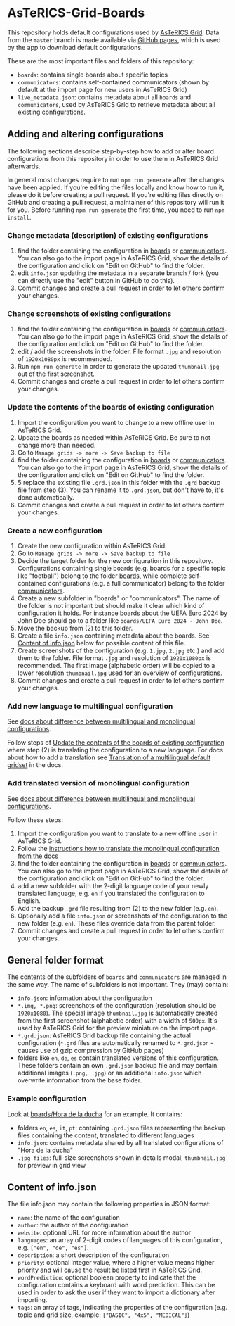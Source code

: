 # AsTeRICS-Grid-Boards
This repository holds default configurations used by [AsTeRICS Grid](https://github.com/asterics/AsTeRICS-Grid). Data from the `master` branch is made available via [GitHub pages](https://asterics.github.io/AsTeRICS-Grid-Boards/live_metadata.json), which is used by the app to download default configurations.

These are the most important files and folders of this repository:
* `boards`: contains single boards about specific topics
* `communicators`: contains self-contained communicators (shown by default at the import page for new users in AsTeRICS Grid)
* `live_metadata.json`: contains metadata about all `boards` and `communicators`, used by AsTeRICS Grid to retrieve metadata about all existing configurations.

## Adding and altering configurations
The following sections describe step-by-step how to add or alter board configurations from this repository in order to use them in AsTeRICS Grid afterwards.

In general most changes require to run `npm run generate` after the changes have been applied. If you're editing the files locally and know how to run it, please do it before creating a pull request. If you're editing files directly on GitHub and creating a pull request, a maintainer of this repository will run it for you. Before running `npm run generate` the first time, you need to run `npm install`.

### Change metadata (description) of existing configurations
1. find the folder containing the configuration in [boards](https://github.com/asterics/AsTeRICS-Grid-Boards/tree/main/boards) or [communicators](https://github.com/asterics/AsTeRICS-Grid-Boards/tree/main/communicators). You can also go to the import page in AsTeRICS Grid, show the details of the configuration and click on "Edit on GitHub" to find the folder.
2. edit `info.json` updating the metadata in a separate branch / fork (you can directly use the "edit" button in GitHub to do this).
3. Commit changes and create a pull request in order to let others confirm your changes.

### Change screenshots of existing configurations
1. find the folder containing the configuration in [boards](https://github.com/asterics/AsTeRICS-Grid-Boards/tree/main/boards) or [communicators](https://github.com/asterics/AsTeRICS-Grid-Boards/tree/main/communicators). You can also go to the import page in AsTeRICS Grid, show the details of the configuration and click on "Edit on GitHub" to find the folder.
2. edit / add the screenshots in the folder. File format `.jpg` and resolution of `1920x1080px` is recommended.
3. Run `npm run generate` in order to generate the updated `thumbnail.jpg` out of the first screenshot.
4. Commit changes and create a pull request in order to let others confirm your changes.

### Update the contents of the boards of existing configuration
1. Import the configuration you want to change to a new offline user in AsTeRICS Grid.
2. Update the boards as needed within AsTeRICS Grid. Be sure to not change more than needed.
3. Go to `Manage grids -> more -> Save backup to file`
4. find the folder containing the configuration in [boards](https://github.com/asterics/AsTeRICS-Grid-Boards/tree/main/boards) or [communicators](https://github.com/asterics/AsTeRICS-Grid-Boards/tree/main/communicators). You can also go to the import page in AsTeRICS Grid, show the details of the configuration and click on "Edit on GitHub" to find the folder.
5. 5 replace the existing file `.grd.json` in this folder with the `.grd` backup file from step (3). You can rename it to `.grd.json`, but don't have to, it's done automatically.
6. Commit changes and create a pull request in order to let others confirm your changes.

### Create a new configuration
1. Create the new configuration within AsTeRICS Grid.
2. Go to `Manage grids -> more -> Save backup to file`
3. Decide the target folder for the new configuration in this repository. Configurations containing single boards (e.g. boards for a specific topic like "football") belong to the folder [boards](https://github.com/asterics/AsTeRICS-Grid-Boards/tree/main/boards), while complete self-contained configurations (e.g. a full communicator) belong to the folder [communicators](https://github.com/asterics/AsTeRICS-Grid-Boards/tree/main/communicators).
4. Create a new subfolder in "boards" or "communicators". The name of the folder is not important but should make it clear which kind of configuration it holds. For instance boards about the UEFA Euro 2024 by John Doe should go to a folder like `boards/UEFA Euro 2024 - John Doe`.
5. Move the backup from (2) to this folder.
6. Create a file `info.json` containing metadata about the boards. See [Content of info.json](#content-of-infojson) below for possible content of this file.
7. Create screenshots of the configuration (e.g. `1.jpg`, `2.jpg` etc.) and add them to the folder. File format `.jpg` and resolution of `1920x1080px` is recommended. The first image (alphabetic order) will be copied to a lower resolution `thumbnail.jpg` used for an overview of configurations.
8. Commit changes and create a pull request in order to let others confirm your changes.

### Add new language to multilingual configuration
See [docs about difference between multilingual and monolingual configurations](https://github.com/asterics/AsTeRICS-Grid/blob/master/docs/documentation_user/09_translation.md#translation-of-the-content).

Follow steps of [Update the contents of the boards of existing configuration](#update-the-contents-of-the-boards-of-existing-configuration) where step (2) is translating the configuration to a new language. For docs about how to add a translation see [Translation of a multilingual default gridset](https://github.com/asterics/AsTeRICS-Grid/blob/master/docs/documentation_user/09_translation.md#translation-of-a-multilingual-default-gridset) in the docs.

### Add translated version of monolingual configuration
See [docs about difference between multilingual and monolingual configurations](https://github.com/asterics/AsTeRICS-Grid/blob/master/docs/documentation_user/09_translation.md#translation-of-the-content).

Follow these steps:
1. Import the configuration you want to translate to a new offline user in AsTeRICS Grid.
2. Follow the [instructions how to translate the monolingual configuration from the docs](https://github.com/asterics/AsTeRICS-Grid/blob/master/docs/documentation_user/09_translation.md#creation-of-a-new-monolingual-default-gridset)
3. find the folder containing the configuration in [boards](https://github.com/asterics/AsTeRICS-Grid-Boards/tree/main/boards) or [communicators](https://github.com/asterics/AsTeRICS-Grid-Boards/tree/main/communicators). You can also go to the import page in AsTeRICS Grid, show the details of the configuration and click on "Edit on GitHub" to find the folder.
4. add a new subfolder with the 2-digit language code of your newly translated language, e.g. `en` if you translated the configuration to English.
5. Add the backup `.grd` file resulting from (2) to the new folder (e.g. `en`).
6. Optionally add a file `info.json` or screenshots of the configuration to the new folder (e.g. `en`). These files override data from the parent folder.
7. Commit changes and create a pull request in order to let others confirm your changes.

## General folder format
The contents of the subfolders of `boards` and `communicators` are managed in the same way. The name of subfolders is not important. They (may) contain:
* `info.json`: information about the configuration
* `*.img, *.png`: screenshots of the configuration (resolution should be `1920x1080`). The special image `thumbnail.jpg` is automatically created from the first screenshot (alphabetic order) with a width of `500px`. It's used by AsTeRICS Grid for the preview miniature on the import page.
* `*.grd.json`: AsTeRICS Grid backup file containing the actual configuration (`*.grd` files are automatically renamed to `*.grd.json` - causes use of gzip compression by GitHub pages)
* folders like `en`, `de`, `es` contain translated versions of this configuration. These folders contain an own `.grd.json` backup file and may contain additional images (`.png, .jpg`) or an additional `info.json` which overwrite information from the base folder.

### Example configuration
Look at [boards/Hora de la ducha](https://github.com/asterics/AsTeRICS-Grid-Boards/tree/main/boards/Hora%20de%20la%20ducha) for an example. It contains:
* folders `en`, `es`, `it`, `pt`: containing `.grd.json` files representing the backup files containing the content, translated to different languages
* `info.json`: contains metadata shared by all translated configurations of "Hora de la ducha"
* `.jpg files`: full-size screenshots shown in details modal, `thumbnail.jpg` for preview in grid view

## Content of info.json
The file info.json may contain the following properties in JSON format:
* `name`: the name of the configuration
* `author`: the author of the configuration
* `website`: optional URL for more information about the author
* `languages`: an array of 2-digit codes of languages of this configuration, e.g. `["en", "de", "es"]`.
* `description`: a short description of the configuration
* `priority`: optional integer value, where a higher value means higher priority and will cause the result be listed first in AsTeRICS Grid.
* `wordPrediction`: optional boolean property to indicate that the configuration contains a keyboard with word prediction. This can be used in order to ask the user if they want to import a dictionary after importing.
* `tags`: an array of tags, indicating the properties of the configuration (e.g. topic and grid size, example: `["BASIC", "4x5", "MEDICAL"]`)



